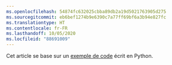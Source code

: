 ```yaml
---
ms.openlocfilehash: 54874fc632025cbba89db2a19d5021763905d275
ms.sourcegitcommit: eb6bef1274b9e6390c7a77ff69bf6a3b94e827fc
ms.translationtype: HT
ms.contentlocale: fr-FR
ms.lasthandoff: 10/05/2020
ms.locfileid: "88691009"
---
```

Cet article se base sur un [exemple de code](https://github.com/Azure-Samples/live-video-analytics-iot-edge-python) écrit en Python.